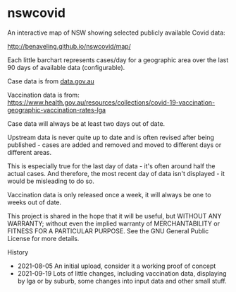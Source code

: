 # nswcovid

An interactive map of NSW showing selected publicly available Covid data:

<http://benaveling.github.io/nswcovid/map/>

Each little barchart represents cases/day for a geographic area over the last 90 days of available data (configurable).

Case data is from [data.gov.au](https://data.nsw.gov.au/data/dataset/covid-19-cases-by-location/resource/21304414-1ff1-4243-a5d2-f52778048b29)

Vaccination data is from: https://www.health.gov.au/resources/collections/covid-19-vaccination-geographic-vaccination-rates-lga

Case data will always be at least two days out of date.

Upstream data is never quite up to date and is often revised after being published - cases are added and removed and moved to different days or different areas. 

This is especially true for the last day of data - it's often around half the actual cases.  And therefore, the most recent day of data isn't displayed - it would be misleading to do so.

Vaccination data is only released once a week, it will always be one to weeks out of date.

This project is shared in the hope that it will be useful, but WITHOUT ANY WARRANTY; without even the implied warranty of MERCHANTABILITY or FITNESS FOR A PARTICULAR PURPOSE.  See the GNU General Public License for more details.

History

- 2021-08-05 An initial upload, consider it a working proof of concept
- 2021-09-19 Lots of little changes, including vaccination data, displaying by lga or by suburb, some changes into input data and other small stuff.
